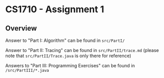 # CS1710 - Assignment 1

## Overview

Answer to "Part I: Algorithm" can be found in `src/PartI/`

Answer to "Part II: Tracing" can be found in `src/PartII/trace.md` (please note that `src/PartII/Trace.java` is only there for reference)

Answers to "Part III: Programming Exercises" can be found in `/src/PartIII/*.java`
